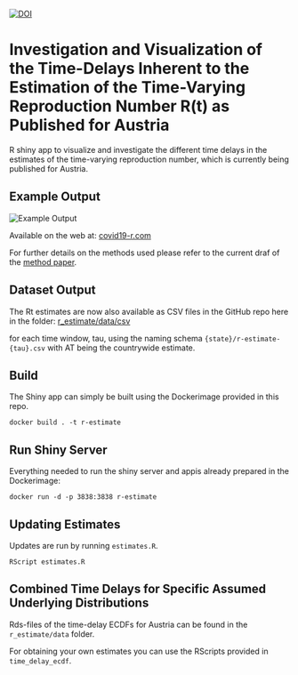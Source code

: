 [![DOI](https://zenodo.org/badge/259440541.svg)](https://zenodo.org/badge/latestdoi/259440541)
# Investigation and Visualization of the Time-Delays Inherent to the Estimation of the Time-Varying Reproduction Number R(t) as Published for Austria

R shiny app to visualize and investigate the different time delays in the estimates of the time-varying reproduction number, which is currently being published for Austria. 

## Example Output
![Example Output](https://covid19-r.com/social-media-preview.png)

Available on the web at: [covid19-r.com](https://covid19-r.com)

For further details on the methods used please refer to the current draf of 
the [method paper](https://fvalka.github.io/r_estimate/r_estimate-methods.pdf).

## Dataset Output
The Rt estimates are now also available as CSV files in the GitHub repo here in the folder:
[r_estimate/data/csv](r_estimate/data/csv)

for each time window, tau, using the naming schema `{state}/r-estimate-{tau}.csv` with AT being the countrywide estimate. 

## Build
The Shiny app can simply be built using the Dockerimage provided in this repo. 

```
docker build . -t r-estimate
```

## Run Shiny Server

Everything needed to run the shiny server and appis already prepared in the Dockerimage:

```
docker run -d -p 3838:3838 r-estimate
```

## Updating Estimates

Updates are run by running `estimates.R`. 

```
RScript estimates.R
```

## Combined Time Delays for Specific Assumed Underlying Distributions

Rds-files of the time-delay ECDFs for Austria can be found in the `r_estimate/data` folder. 

For obtaining your own estimates you can use the RScripts provided in 
`time_delay_ecdf`.
